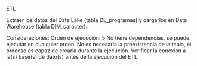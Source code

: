 ETL

Extraer los datos del Data Lake (tabla DL_programas) y cargarlos en Data Warehouse (tabla DIM_caracter).

Consideraciones:
Orden de ejecución: 5
No tiene dependencias, se puede ejecutar en cualquier orden.
No es necesaria la preexistencia de la tabla, el proceso es capaz de crearla durante la ejecución.
Verificar la conexión a la(s) base(s) de dato(s) antes de la ejecución del ETL.
